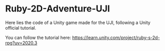 # Ruby-2D-Adventure-UJI
Here lies the code of a Unity game made for the UJI, following a Unity official tutorial.

You can follow the tutorial here: https://learn.unity.com/project/ruby-s-2d-rpg?uv=2020.3
